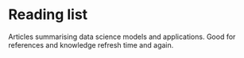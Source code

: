 # Reading list
Articles summarising data science models and applications. Good for references and knowledge refresh time and again.

